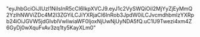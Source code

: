 <!-- git add . git commit -m "changes" git push link -->

<!-- existing branch me checkout krna hai
git checkout branchname

create a branch
git checkout -b branchname

have to check in whuch branch you have
git branch

have to show all the bracnges
git branch -a -->
<!--
git fetch

cd .. use to come out from the src folder to the main uranium folder -->

"eyJhbGciOiJIUzI1NiIsInR5cCI6IkpXVCJ9.eyJ1c2VySWQiOiI2MjYyZjEyMmQ2YzlhNWViZDc4M2I3ZGYiLCJiYXRjaCI6InRob3JpdW0iLCJvcmdhbmlzYXRpb24iOiJGVW5jdGlvblVwIiwiaWF0IjoxNjUwNjUyNDA5fQ.uC1U9Twezi4xm4Z6GyDj0wXquFvAv3zq1ty5KayXLm0"
